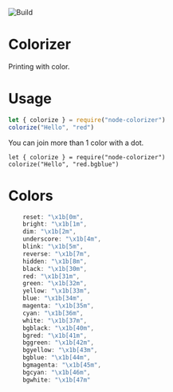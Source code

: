 ![Build](https://github.com/j-p-s-o/Colorizer/workflows/Node.js%20CI/badge.svg)
# Colorizer
Printing with color.
# Usage
```javascript
let { colorize } = require("node-colorizer")
colorize("Hello", "red")
```
You can join more than 1 color with a dot.
```
let { colorize } = require("node-colorizer")
colorize("Hello", "red.bgblue")
```
# Colors
```javascript
    reset: "\x1b[0m",
    bright: "\x1b[1m",
    dim: "\x1b[2m",
    underscore: "\x1b[4m",
    blink: "\x1b[5m",
    reverse: "\x1b[7m",
    hidden: "\x1b[8m",
    black: "\x1b[30m",
    red: "\x1b[31m",
    green: "\x1b[32m",
    yellow: "\x1b[33m",
    blue: "\x1b[34m",
    magenta: "\x1b[35m",
    cyan: "\x1b[36m",
    white: "\x1b[37m",
    bgblack: "\x1b[40m",
    bgred: "\x1b[41m",
    bggreen: "\x1b[42m",
    bgyellow: "\x1b[43m",
    bgblue: "\x1b[44m",
    bgmagenta: "\x1b[45m",
    bgcyan: "\x1b[46m",
    bgwhite: "\x1b[47m"
```
